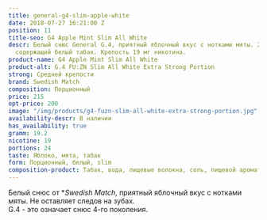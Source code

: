 ```yaml
---
title: general-g4-slim-apple-white
date: 2018-07-27 16:21:00 Z
position: 11
title-seo: G4 Apple Mint Slim All White
descr: Белый снюс General G.4, приятный яблочный вкус с нотками мяты. 24 тонких пакетика
  содержащий белый табак. Крепость 19 мг никотина.
product-name: G4 Apple Mint Slim All White
product-alt: G.4 FU:ZN Slim All White Extra Strong Portion
strong: Средней крепости
brand: Swedish Match
composition: Порционный
price: 215
opt-price: 200
image: "/img/products/g4-fuzn-slim-all-white-extra-strong-portion.jpg"
availability-descr: В наличии
has_availability: true
gramm: 19.2
nicotine: 19
portions: 24
taste: Яблоко, мята, табак
form: Порционный, белый, slim
composition-product: Табак, вода, пищевые волокна, соль, пищевой ароматизатор
---
```


Белый снюс от **Swedish Match*, приятный яблочный вкус с нотками мяты. Не оставляет следов на зубах.<br>
G.4 - это означает снюс 4-го поколения.